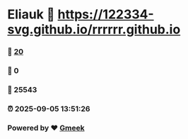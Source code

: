 # Eliauk :link: https://122334-svg.github.io/rrrrrr.github.io 
### :page_facing_up: [20](https://122334-svg.github.io/rrrrrr.github.io/tag.html) 
### :speech_balloon: 0 
### :hibiscus: 25543 
### :alarm_clock: 2025-09-05 13:51:26 
### Powered by :heart: [Gmeek](https://github.com/Meekdai/Gmeek)
